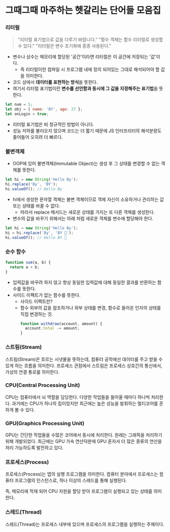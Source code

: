 # 그때그때 마주하는 헷갈리는 단어들 모음집

### 리터럴

<!-- https://asfirstalways.tistory.com/21#footnote_21_1 -->

> "리터럴 표기법으로 값을 다루기 바랍니다."
> "함수 객체는 함수 리터럴로 생성할 수 있다."
> "리터럴은 변수 초기화에 종종 사용된다."

- 변수나 상수는 메모리에 할당된 '공간'이라면 리터럴은 이 공간에 저장되는 '값'이다.
  - 즉 리터럴이란 컴파일 시 프로그램 내에 정의 되어있는 그대로 해석되어야 할 값을 의미한다.
- 코드 상에서 **데이터를 표현하는 방식**을 뜻한다.
- 여기서 리터럴 표기법이란 **변수를 선언함과 동시에 그 값을 지정해주는 표기법**을 뜻한다.

```js
let num = 5;
let obj = { name: 'BY', age: 27 };
let onLogin = true;
```

- 리터럴 표기법은 비 정규적인 방법이 아니다.
- 성능 저하를 불러오지 않으며 코드는 더 짧기 때문에 JS 인터프리터의 해석분량도 줄어들어 오히려 더 빠르다.

### 불변객체

<!-- https://blog.coderifleman.com/2015/08/16/react-and-immutable/ -->

- OOP에 있어 불변객체(Immutable Object)는 생성 후 그 상태를 변경할 수 없는 객체를 뜻한다.

```js
let hi = new String('Hello By');
hi.replace('By', 'BY');
hi.valueOf(); // Hello By
```

- hi에서 생성한 문자열 객체는 불변 객체이므로 객체 자신이 소유하거나 관리하는 값 또는 상태를 바꿀 수 없다.
  - 따라서 replace 메서드는 새로운 상태를 가지는 또 다른 객체를 생성한다.
- 변수의 값을 바꾸기 위해서는 아래 처럼 새로운 객체를 변수에 할당해야 한다.

```js
let hi = new String('Hello By');
hi = hi.replace('By', 'BY 👋');
hi.valueOf(); // Hello BY 👋
```

### 순수 함수

```js
function sum(a, b) {
  return a + b;
}
```

- 입력값을 바꾸려 하지 않고 항상 동일한 입력값에 대해 동일한 결과를 반환하는 함수를 뜻한다.
- 사이드 이펙트가 없는 함수를 뜻한다.
  - 사이드 이펙트란?
  - 함수 외부의 값을 참조하거나 외부 상태를 변경, 함수로 들어온 인자의 상태를 직접 변경하는 것.
    ```js
    function withdraw(account, amount) {
      account.total -= amount;
    }
    ```

### 스트림(Stream)

스트림(Stream)은 흐르는 시냇물을 뜻하는데, 컴퓨터 공학에선 데이터를 주고 받을 수 있게 하는 흐름을 의미한다.
프로세스 관점에서 스트림은 프로세스 상호간의 통신에서, 가상의 연결 통로를 의미한다.

### CPU(Central Processing Unit)

CPU는 컴퓨터에서 뇌 역할을 담당한다. 다양한 작업들을 들어올 때마다 하나씩 처리한다. 과거에는 CPU가 하나의 칩이었지만 최근에는 높은 성능을 발휘하는 멀티코어를 흔하게 볼 수 있다.

### GPU(Graphics Processing Unit)

GPU는 간단한 작업들을 수많은 코어에서 동시에 처리한다. 원래는 그래픽을 처리하기 위해 개발되었다. 최근에는 GPU 가속 연산덕분에 GPU 혼자서 더 많은 종류의 연산을 처리 가능하도록 발전하고 있다.

### 프로세스(Process)

프로세스(Process)는 앱의 실행 프로그램을 의미한다. 컴퓨터 분야에서 프로세스는 컴퓨터 프로그램의 인스턴스로, 하나 이상의 스레드를 통해 실행된다.

즉, 메모리에 적재 되어 CPU 자원을 할당 받아 프로그램이 실행되고 있는 상태를 의미한다.

### 스레드(Thread)

스레드(Thread)는 프로세스 내부에 있으며 프로세스의 프로그램을 실행하는 주체이다.
